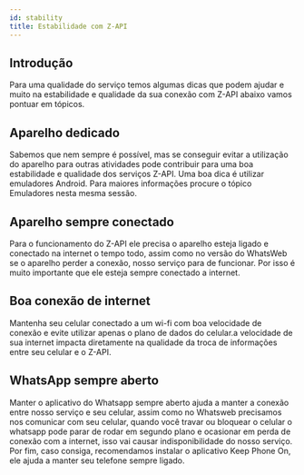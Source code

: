 ```yaml
---
id: stability
title: Estabilidade com Z-API
---
```


## Introdução

Para uma qualidade do serviço temos algumas dicas que podem ajudar e muito na estabilidade e qualidade da sua conexão com Z-API abaixo vamos pontuar em tópicos.

## Aparelho dedicado

Sabemos que nem sempre é possível, mas se conseguir evitar a utilização do aparelho para outras atividades pode contribuir para uma boa estabilidade e qualidade dos serviços Z-API. Uma boa dica é utilizar emuladores Android. Para maiores informações procure o tópico Emuladores nesta mesma sessão.

## Aparelho sempre conectado

Para o funcionamento do Z-API ele precisa o aparelho esteja ligado e conectado na internet o tempo todo, assim como no versão do WhatsWeb se o aparelho perder a conexão, nosso serviço para de funcionar. Por isso é muito importante que ele esteja sempre conectado a internet.

## Boa conexão de internet

Mantenha seu celular conectado a um wi-fi com boa velocidade de conexão e evite utilizar apenas o plano de dados do celular.a velocidade de sua internet impacta diretamente na qualidade da troca de informações entre seu celular e o Z-API.

## WhatsApp sempre aberto

Manter o aplicativo do Whatsapp sempre aberto ajuda a manter a conexão entre nosso serviço e seu celular, assim como no Whatsweb precisamos nos comunicar com seu celular, quando você travar ou bloquear o celular o whatsapp pode parar de rodar em segundo plano e ocasionar em perda de conexão com a internet, isso vai causar indisponibilidade do nosso serviço. Por fim, caso consiga, recomendamos instalar o aplicativo Keep Phone On, ele ajuda a manter seu telefone sempre ligado.
